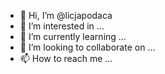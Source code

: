 - 👋 Hi, I’m @licjapodaca
- 👀 I’m interested in ...
- 🌱 I’m currently learning ...
- 💞️ I’m looking to collaborate on ...
- 📫 How to reach me ...

<!---
licjapodaca/licjapodaca is a ✨ special ✨ repository because its `README.md` (this file) appears on your GitHub profile.
You can click the Preview link to take a look at your changes.
--->

